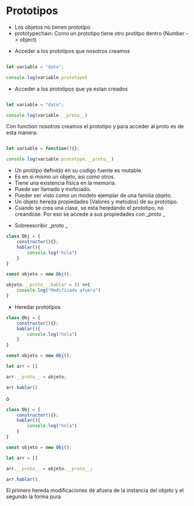 # Prototipos

- Los objetos no tienen prototipo
- prototypechain: Como un prototipo tiene otro protitpo dentro (Number -> object)

* Acceder a los prototipos que nosotros creamos

```js

let variable = "dato";

console.log(variable.prototype)
```

* Acceder a los prototipos que ya estan creados

```js

let variable = "dato";

console.log(variable.__proto__)
```

Con function nosotros creamos el prototipo y para acceder al proto es de esta manera:

```js

let variable = function(){};

console.log(variable.prototype.__proto__)
```

- Un protitpo definido en su codigo fuente es mutable.
- Es en si mismo un objeto, asi como otros.
- Tiene una existencia física en la memoria.
- Puede ser llamado y moficiado.
- Pueder ser visto como un modelo ejemplar de una familia objeto.
- Un objeto hereda propiedades (Valores y metodos) de su prototipo.
- Cuando se crea una clase, se esta heredando el prototipo, no creandose. Por eso se accede a sus propiedades con __proto_ _

* Sobreescribir __proto_ _

```js
class Obj = {
    constructor(){};
    hablar(){
        console.log("hola")
    }
}

const objeto = new Obj();

objeto.__proto__.hablar = () =>{
    console.log("Modificado afuera")
}
```

* Heredar prototipos

```js
class Obj = {
    constructor(){};
    hablar(){
        console.log("hola")
    }
}

const objeto = new Obj();

let arr = []

arr.__proto__ = objeto;

arr.hablar()
```

ó

```js
class Obj = {
    constructor(){};
    hablar(){
        console.log("hola")
    }
}

const objeto = new Obj();

let arr = []

arr.__proto__ = objeto.__proto__;

arr.hablar()
```

El primero hereda modificaciones de afuera de la instancia del objeto y el segundo la forma pura